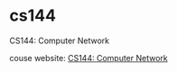 # cs144
CS144: Computer Network

couse website: [CS144: Computer Network](https://cs144.github.io/)
